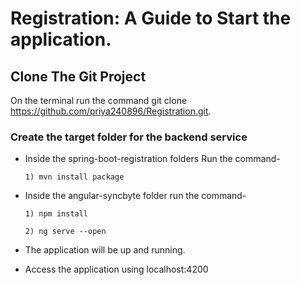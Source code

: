 # Registration: A Guide to Start the application.

## Clone The Git Project 

On the terminal run the command git clone https://github.com/priya240896/Registration.git.

### Create the target folder for the backend service

* Inside the spring-boot-registration folders Run the command-

      1) mvn install package

* Inside the angular-syncbyte folder run the command-

      1) npm install

      2) ng serve --open

* The application will be up and running.

* Access the application using localhost:4200
